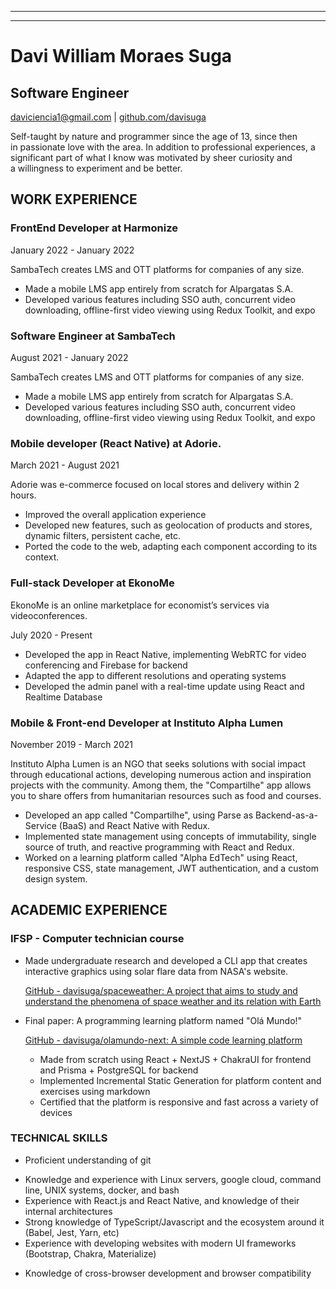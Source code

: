 
---


---
<!-- TODO: Colocar números, colocar conteúdo do bullet point nas experiências -->

# Davi William Moraes Suga

## Software Engineer

[daviciencia1@gmail.com](mailto:daviciencia1@gmail.com) | [github.com/davisuga](http://github.com/davisuga)

Self-taught by nature and programmer since the age of 13, since then in passionate love with the area. In addition to professional experiences, a significant part of what I know was motivated by sheer curiosity and a willingness to experiment and be better.

## WORK EXPERIENCE
### FrontEnd Developer at Harmonize
January 2022 - January 2022

SambaTech creates LMS and OTT platforms for companies of any size.

- Made a mobile LMS app entirely from scratch for Alpargatas S.A.
- Developed various features including SSO auth, concurrent video downloading, offline-first video viewing using Redux Toolkit, and expo

### Software Engineer at SambaTech
August 2021 - January 2022

SambaTech creates LMS and OTT platforms for companies of any size.

- Made a mobile LMS app entirely from scratch for Alpargatas S.A.
- Developed various features including SSO auth, concurrent video downloading, offline-first video viewing using Redux Toolkit, and expo

### Mobile developer (React Native) at Adorie.
March 2021 - August 2021

Adorie was e-commerce focused on local stores and delivery within 2 hours.

- Improved the overall application experience
- Developed new features, such as geolocation of products and stores, dynamic filters, persistent cache, etc.
- Ported the code to the web, adapting each component according to its context.

### Full-stack Developer at EkonoMe 
EkonoMe is an online marketplace for economist’s services via videoconferences.

July 2020 - Present

- Developed the app in React Native, implementing WebRTC for video conferencing and Firebase for backend
- Adapted the app to different resolutions and operating systems
- Developed the admin panel with a real-time update using React and Realtime Database

### Mobile & Front-end Developer at Instituto Alpha Lumen
November 2019 - March 2021

Instituto Alpha Lumen is an NGO that seeks solutions with social impact through educational actions, developing numerous action and inspiration projects with the community. Among them, the "Compartilhe" app allows you to share offers from humanitarian resources such as food and courses.

- Developed an app called "Compartilhe", using Parse as Backend-as-a-Service (BaaS) and React Native with Redux.
- Implemented state management using concepts of immutability, single source of truth, and reactive programming with React and Redux.
- Worked on a learning platform called "Alpha EdTech" using React, responsive CSS, state management, JWT authentication, and a custom design system.
<!-- 
### IT infrastructure internship at Quero Educação.
August 2019 - November 2019 

Quero Educação is a Brazilian startup that aims to be a "graduation marketplace", providing comparing tools and better prices. 

- Worked together with SysAdmins and DevOps specialists solving a variety of infrastructure issues, like fixing networking issues, coding system scripts in bash and PowerShell, installing Raspberry Pies, and helping people to fix their computers. -->


## ACADEMIC EXPERIENCE

### IFSP - Computer technician course

- Made undergraduate research and developed a CLI app that creates interactive graphics using solar flare data from NASA's website.
    
    [GitHub - davisuga/spaceweather: A project that aims to study and understand the phenomena of space weather and its relation with Earth](https://github.com/davisuga/spaceweather)
    
- Final paper: A programming learning platform named "Olá Mundo!"
    
    [GitHub - davisuga/olamundo-next: A simple code learning platform](https://github.com/davisuga/olamundo-next)
    
    - Made from scratch using React + NextJS + ChakraUI for frontend and Prisma + PostgreSQL for backend
    - Implemented Incremental Static Generation for platform content and exercises using markdown
    - Certified that the platform is responsive and fast across a variety of devices

### TECHNICAL SKILLS

- Proficient understanding of git
<!-- - Deep understanding of the underlying web technologies (HTML5, CSS3, REST APIs) -->
- Knowledge and experience with Linux servers, google cloud, command line, UNIX systems, docker, and bash
- Experience with React.js and React Native, and knowledge of their internal architectures
- Strong knowledge of TypeScript/Javascript and the ecosystem around it (Babel, Jest, Yarn, etc)
- Experience with developing websites with modern UI frameworks (Bootstrap, Chakra, Materialize)
<!-- - Knowledge of SEO fundamentals -->
<!-- - Understanding of UI/UX design principles -->
- Knowledge of cross-browser development and browser compatibility
<!-- - Experience with relational databases (MySql, Postgres) and non-relational databases (Firebase, MongoDB) -->
<!-- - Knowledge in backend development with Node.js and Express -->